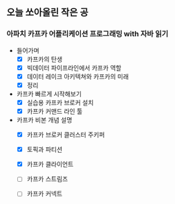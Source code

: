 ## 오늘 쏘아올린 작은 공

### 아파치 카프카 어플리케이션 프로그래밍 with 자바 읽기
- 들어가며
    - [x]  카프카의 탄생
    - [x]  빅데이터 파이프라인에서 카프카 역할
    - [X]  데이터 레이크 아키텍쳐와 카프카의 미래
    - [X]  정리
- 카프카 빠르게 시작해보기
    - [X]  실습용 카프카 브로커 설치
    - [X]  카프카 커맨드 라인 툴
- 카프카 비본 개념 설명
    - [X]  카프카 브로커 클러스터 주키퍼
    - [X]  토픽과 파티션
    - [X]  카프카 클라이언트
    - [ ]  카프카 스트림즈
    - [ ]  카프카 커넥트

